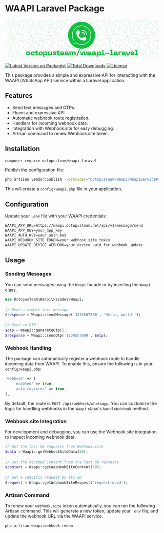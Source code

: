 # WAAPI Laravel Package

![WAAPI Logo](assets/cover.jpg)

[![Latest Version on Packagist](https://img.shields.io/packagist/v/octopusteam/waapi-laravel.svg?style=flat-square)](https://packagist.org/packages/octopusteam/waapi-laravel)
[![Total Downloads](https://img.shields.io/packagist/dt/octopusteam/waapi-laravel.svg?style=flat-square)](https://packagist.org/packages/octopusteam/waapi-laravel)
[![License](https://img.shields.io/packagist/l/octopusteam/waapi-laravel.svg?style=flat-square)](https://packagist.org/packages/octopusteam/waapi-laravel)

This package provides a simple and expressive API for interacting with the WAAPI (WhatsApp API) service within a Laravel application.

## Features

- Send text messages and OTPs.
- Fluent and expressive API.
- Automatic webhook route registration.
- Handlers for incoming webhook data.
- Integration with Webhook.site for easy debugging.
- Artisan command to renew Webhook.site token.

## Installation

```bash
composer require octopusteam/waapi-laravel
```

Publish the configuration file:

```bash
php artisan vendor:publish --provider="OctopusTeam\Waapi\WaapiServiceProvider"
```

This will create a `config/waapi.php` file in your application.

## Configuration

Update your `.env` file with your WAAPI credentials:

```
WAAPI_APP_URL=https://waapi.octopusteam.net/api/v1/message/send
WAAPI_APP_KEY=your_app_key
WAAPI_AUTH_KEY=your_auth_key
WAAPI_WEBHOOK_SITE_TOKEN=your_webhook_site_token
WAAPI_UPDATE_DEVICE_WEBHOOK=your_device_uuid_for_webhook_update
```

## Usage

### Sending Messages

You can send messages using the `Waapi` facade or by injecting the `Waapi` class.

```php
use OctopusTeam\Waapi\Facades\Waapi;

// Send a simple text message
$response = Waapi::sendMessage('1234567890', 'Hello, world!');

// Send an OTP
$otp = Waapi::generateOtp();
$response = Waapi::sendOtp('1234567890', $otp);
```

### Webhook Handling

The package can automatically register a webhook route to handle incoming data from WAAPI. To enable this, ensure the following is in your `config/waapi.php`:

```php
'webhook' => [
    'enabled' => true,
    'auto_register' => true,
],
```

By default, the route is `POST /api/webhook/whatsapp`. You can customize the logic for handling webhooks in the `Waapi` class's `handleWebhook` method.

### Webhook.site Integration

For development and debugging, you can use the Webhook.site integration to inspect incoming webhook data.

```php
// Get the last 50 requests from Webhook.site
$data = Waapi::getWebhookSiteData(50);

// Get the decoded content from the last 50 requests
$content = Waapi::getWebHookSiteContent(50);

// Get a specific request by its ID
$request = Waapi::getWebhookSiteRequest('request-uuid');
```

### Artisan Command

To renew your `webhook.site` token automatically, you can run the following Artisan command. This will generate a new token, update your `.env` file, and update the webhook URL via the WAAPI service.

```bash
php artisan waapi:webhook-renew
```
